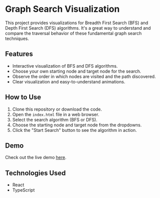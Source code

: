 # Graph Search Visualization

This project provides visualizations for Breadth First Search (BFS) and Depth First Search (DFS) algorithms. It's a great way to understand and compare the traversal behavior of these fundamental graph search techniques.

## Features

- Interactive visualization of BFS and DFS algorithms.
- Choose your own starting node and target node for the search.
- Observe the order in which nodes are visited and the path discovered.
- Clear visualization and easy-to-understand animations.

## How to Use

1. Clone this repository or download the code.
2. Open the `index.html` file in a web browser.
3. Select the search algorithm (BFS or DFS).
4. Choose the starting node and target node from the dropdowns.
5. Click the "Start Search" button to see the algorithm in action.

## Demo

Check out the live demo [here](https://your-demo-url.com).

## Technologies Used

- React
- TypeScript
